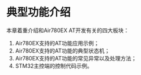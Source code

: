 # 典型功能介绍

本章着重介绍和Air780EX AT开发有关的四大板块：

1. Air780EX支持的AT功能应用示例；
2. Air780EX支持的AT功能的典型状态机；
3. Air780EX支持的AT功能的常见异常以及处理方法；
4. STM32主控端的控制代码示例。
